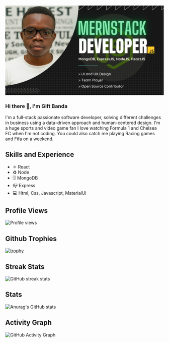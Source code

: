 


![MERN Stack Development and Design](https://github.com/GiftBanda/giftbanda/blob/main/FULLSTACK%20DEVELOPER%20(1).png)

### Hi there 👋, I'm Gift Banda
I'm a full-stack passionate software developer, solving different challenges in business using a data-driven approach and human-centered design.
I'm a huge sports and video game fan I love watching Formula 1 and Chelsea FC when I'm not coding. You could also catch me playing Racing games and Fifa on a weekend.

## Skills and Experience 
* ⚛︎ React
* ♻️ Node
* 🗄 MongoDB
* 📪 Express
* 💻 Html, Css, Javascript, MaterialUI

## Profile Views
![Profile views](https://gpvc.arturio.dev/GiftBanda)  

## Github Trophies
[![trophy](https://github-profile-trophy.vercel.app/?username=GiftBanda)](https://github.com/ryo-ma/github-profile-trophy)
<!-- 
## Top Languages
[![Top Langs](https://github-readme-stats.vercel.app/api/top-langs/?username=GiftBanda)](https://github.com/anuraghazra/github-readme-stats)
 -->

## Streak Stats
![GitHub streak stats](https://github-readme-streak-stats.herokuapp.com/?user=GiftBanda)  

## Stats
![Anurag's GitHub stats](https://github-readme-stats.vercel.app/api?username=giftbanda&show_icons=true&theme=radical)

## Activity Graph
![GitHub Activity Graph](https://activity-graph.herokuapp.com/graph?username=GiftBanda)  
